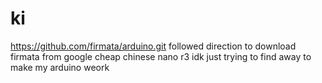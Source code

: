 # ki
https://github.com/firmata/arduino.git
followed direction to download firmata from google 
cheap chinese nano r3 idk just trying to find away to make my arduino weork
